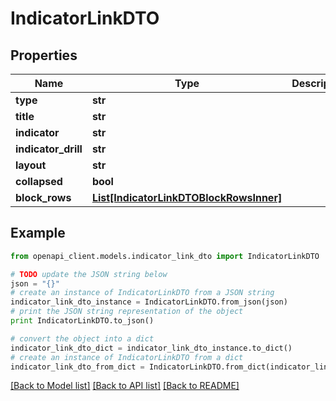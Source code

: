 # IndicatorLinkDTO


## Properties
Name | Type | Description | Notes
------------ | ------------- | ------------- | -------------
**type** | **str** |  | 
**title** | **str** |  | [optional] 
**indicator** | **str** |  | 
**indicator_drill** | **str** |  | 
**layout** | **str** |  | [optional] 
**collapsed** | **bool** |  | [optional] 
**block_rows** | [**List[IndicatorLinkDTOBlockRowsInner]**](IndicatorLinkDTOBlockRowsInner.md) |  | [optional] 

## Example

```python
from openapi_client.models.indicator_link_dto import IndicatorLinkDTO

# TODO update the JSON string below
json = "{}"
# create an instance of IndicatorLinkDTO from a JSON string
indicator_link_dto_instance = IndicatorLinkDTO.from_json(json)
# print the JSON string representation of the object
print IndicatorLinkDTO.to_json()

# convert the object into a dict
indicator_link_dto_dict = indicator_link_dto_instance.to_dict()
# create an instance of IndicatorLinkDTO from a dict
indicator_link_dto_from_dict = IndicatorLinkDTO.from_dict(indicator_link_dto_dict)
```
[[Back to Model list]](../README.md#documentation-for-models) [[Back to API list]](../README.md#documentation-for-api-endpoints) [[Back to README]](../README.md)


